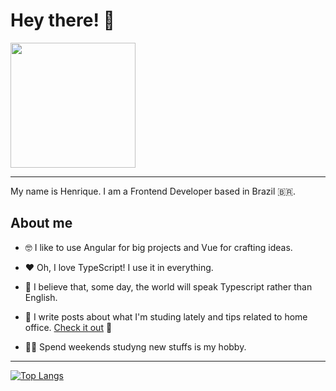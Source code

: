  # Hey there! 🤙

  <div>
     <img src="https://avatars.githubusercontent.com/u/5140430?v=4" width="200" height="200">
  </div>

  <hr>

  My name is Henrique. I am a Frontend Developer based in Brazil 🇧🇷.

   ## About me

  - 🤓 I like to use Angular for big projects and Vue for crafting ideas. 

  - ❤️ Oh, I love TypeScript! I use it in everything. 
  
  - 🤔  I believe that, some day, the world will speak Typescript rather than English.

  - 📖  I write posts about what I'm studing lately and tips related to home office. [Check it out](https://codedimension.com.br/) 🔗
  
  - 🧑‍🎓 Spend weekends studyng new stuffs is my hobby.

<hr>

[![Top Langs](https://github-readme-stats.vercel.app/api/top-langs/?username=henriquecustodia&layout=compact&theme=radical)](https://github.com/anuraghazra/github-readme-stats)
 
